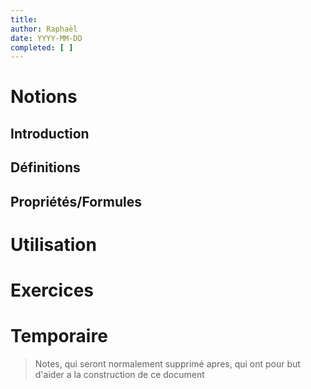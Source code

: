 ```yaml
---
title: 
author: Raphaël
date: YYYY-MM-DD
completed: [ ]
---
```


# Notions
## Introduction

## Définitions

## Propriétés/Formules

# Utilisation


# Exercices


# Temporaire
> Notes, qui seront normalement supprimé apres, qui ont pour but d'aider a la construction de ce document

